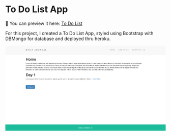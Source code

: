 # To Do List App

💾 You can preview it here: [To Do List](https://todo-list-project-database.herokuapp.com/)

For this project, I created a To Do List App, styled using Bootstrap with DBMongo for database and deployed thru heroku.

<img src="https://github.com/lyndoncortez/The-Complete-2020-Web-Development-Bootcamp/blob/master/Blog-with-Database/screenshot.png?raw=true">
